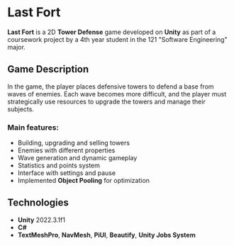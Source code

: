 # Last Fort

**Last Fort** is a 2D **Tower Defense** game developed on **Unity** as part of a coursework project by a 4th year student in the 121 "Software Engineering" major.

## Game Description

In the game, the player places defensive towers to defend a base from waves of enemies. Each wave becomes more difficult, and the player must strategically use resources to upgrade the towers and manage their subjects.

### Main features:
- Building, upgrading and selling towers
- Enemies with different properties
- Wave generation and dynamic gameplay
- Statistics and points system
- Interface with settings and pause
- Implemented **Object Pooling** for optimization

## Technologies

- **Unity** 2022.3.1f1
- **C#**
- **TextMeshPro**, **NavMesh**, **PiUI**, **Beautify**, **Unity Jobs System**
